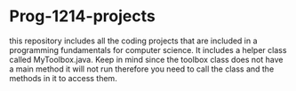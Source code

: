 # Prog-1214-projects
this repository includes all the coding projects that are included in a programming fundamentals for computer science. 
It includes a helper class called MyToolbox.java. Keep in mind since the toolbox class does not have a main method it will not run
therefore you need to call the class and the methods in it to access them.
